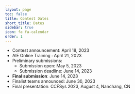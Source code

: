 ```yaml
---
layout: page
toc: false
title: Contest Dates
short_title: Dates
sidebar: true
icon: fa fa-calendar
order: 1
---
```

- Contest announcement: April 18, 2023
- AIE Online Training : April 21, 2023
- Preliminary submissions:
    - Submission open: May 5, 2023
    - Submission deadline: June 14, 2023
- **Final submission**: June 14, 2023
- Finalist teams announced: June 30, 2023
- Final presentation: CCFSys 2023, August 4, Nanchang, CN


